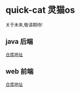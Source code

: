 # quick-cat 灵猫os

关于未来,敬请期待!

## java 后端
[仓库地址](https://github.com/quick-cat/quick-cat-java)

## web 前端
[仓库地址](https://github.com/quick-cat/quick-cat-web)
